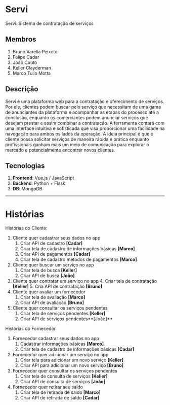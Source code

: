# Servi
Servi: Sistema de contratação de serviços

## Membros
1. Bruno Varella Peixoto
1. Felipe Cadar
1. João Couto
1. Keller Clayderman
1. Marco Tulio Motta
 
## Descrição

Servi é uma plataforma web para a contratação e oferecimento de serviços. Por ele, clientes podem buscar pelo serviço que necessitam de uma gama de anunciantes da plataforma e acompanhar as etapas do processo até a conclusão, enquanto os comerciantes podem anunciar serviços que desejam prestar e assim combinar a contratação.
A ferramenta contará com uma interface intuitiva e sofisticada que visa proporcionar uma facilidade na navegação para ambos os lados da operação. A ideia principal é que o cliente possa solicitar serviços de maneira rápida e prática enquanto profissionais ganham mais um meio de comunicação para explorar o mercado e potencialmente encontrar novos clientes.

## Tecnologias
1. **Frontend**: Vue.js / JavaScript
1. **Backend**: Python + Flask
1. **DB**: MongoDB

________________

# Histórias

Histórias do Cliente:
1. Cliente quer cadastrar seus dados no app
   1. Criar API de cadastro **[Cadar]**
   2. Criar tela de cadastro de informações básicas **[Marco]**
   3. Criar API de  pagamentos **[Cadar]**
   4. Criar tela de cadastro métodos de pagamentos **[Marco]**
2. Cliente quer buscar um serviço no app
   1. Criar tela de busca **[Keller]**
   2. Criar API de busca **[João]**
3. Cliente quer contratar um serviço no app 
   4. Criar tela de contratação **[Keller]**
   5. Cria API de contratação **[Bruno]**
4. Cliente quer avaliar um fornecedor
   1. Criar tela de avaliação **[Marco]**
   2. Criar API de avaliação **[Bruno]**
5. Cliente quer consultar os serviços pendentes
   1. Criar tela de serviços pendentes **[Keller]**
   2.  Criar API de serviços pendentes**[João]**

Histórias do Fornecedor
1. Fornecedor cadastrar seus dados no app
   1. Cadastrar informações básicas **[Marco]**
   2. Criar tela de cadastro de informações básicas **[Cadar]**
2. Fornecedor quer adicionar um serviço no app
   1. Criar tela para adicionar um novo serviço **[Keller]**
   2. Criar API para adicionar um novo serviço **[Bruno]**
3. Fornecedor quer consultar os serviços pendentes
   1. Criar tela de consulta de serviços **[Keller]**
   2. Criar API de consulta de serviços **[João]**
4. Fornecedor quer retirar seu saldo
   1. Criar tela de retirada de saldo **[Marco]**
   2.  Criar API de retirada de saldo **[Cadar]**
